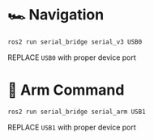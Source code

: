 # 🏎️ Navigation

```bash
ros2 run serial_bridge serial_v3 USB0
```
REPLACE `USB0` with proper device port

# 🦾 Arm Command

```bash
ros2 run serial_bridge serial_arm USB1
```
REPLACE `USB1` with proper device port